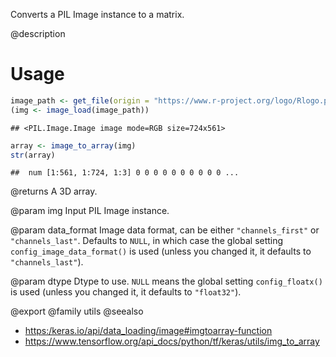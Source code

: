 Converts a PIL Image instance to a matrix.

@description

# Usage

```r
image_path <- get_file(origin = "https://www.r-project.org/logo/Rlogo.png")
(img <- image_load(image_path))
```

```
## <PIL.Image.Image image mode=RGB size=724x561>
```

```r
array <- image_to_array(img)
str(array)
```

```
##  num [1:561, 1:724, 1:3] 0 0 0 0 0 0 0 0 0 0 ...
```

@returns
    A 3D array.

@param img
Input PIL Image instance.

@param data_format
Image data format, can be either `"channels_first"` or
`"channels_last"`. Defaults to `NULL`, in which case the global
setting `config_image_data_format()` is used (unless you
changed it, it defaults to `"channels_last"`).

@param dtype
Dtype to use. `NULL` means the global setting
`config_floatx()` is used (unless you changed it, it
defaults to `"float32"`).

@export
@family utils
@seealso
+ <https:/keras.io/api/data_loading/image#imgtoarray-function>
+ <https://www.tensorflow.org/api_docs/python/tf/keras/utils/img_to_array>
